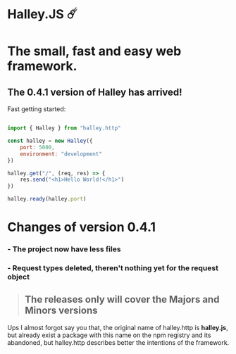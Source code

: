 # Halley.JS ☄️
# The small, fast and easy web framework.

## The 0.4.1 version of Halley has arrived!

Fast getting started:

```js

import { Halley } from "halley.http"

const halley = new Halley({
    port: 5000,
    environment: "development"
})

halley.get("/", (req, res) => {
    res.send("<h1>Hello World!</h1>")
})

halley.ready(halley.port)

```

# Changes of version 0.4.1

### - The project now have less files
### - Request types deleted, theren't nothing yet for the request object

> ## The releases only will cover the Majors and Minors versions

Ups I almost forgot say you that, the original name of halley.http is **halley.js**, but already exist a package with this name on the npm registry and its abandoned, but halley.http describes better the intentions of the framework.